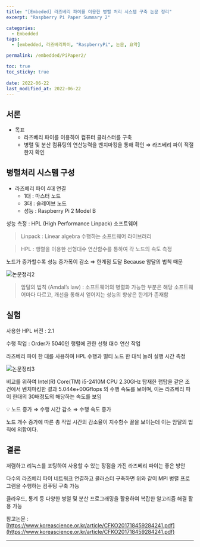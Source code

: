 ```yaml
---
title: "[Embeded] 라즈베리 파이를 이용한 병렬 처리 시스템 구축 논문 정리"
excerpt: "Raspberry Pi Paper Summary 2"

categories:
  - Embedded
tags:
  - [embedded, 라즈베리파이, "RaspberryPi", 논문, 요약]

permalink: /embedded/PiPaper2/

toc: true
toc_sticky: true
 
date: 2022-06-22
last_modified_at: 2022-06-22
---
```


## 서론

- 목표
    - 라즈베리 파이를 이용하여 컴퓨터 클러스터를 구축
    - 병렬 및 분산 컴퓨팅의 연산능력을 벤치마킹을 통해 확인 ⇒ 라즈베리 파이 적절한지 확인

## 병렬처리 시스템 구성

- 라즈베리 파이 4대 연결
    - 1대 : 마스터 노드
    - 3대 : 슬레이브 노드
    - 성능 : Raspberry Pi 2 Model B

성능 측정 : HPL (High Performance Linpack) 소프트웨어

> Linpack : Linear algebra 수행하는 소프트웨어 라이브러리
>

> HPL : 행렬을 이용한 선형대수 연산함수를 통하여 각 노드의 속도 측정
>

노드가 증가할수록 성능 증가폭이 감소 ⇒ 한계점 도달  Because 암달의 법칙 때문

![논문정리2]("https://jsw6701.github.io/assets/images/posts_img/논문정리2.png")

> 암달의 법칙 (Amdal’s law) : 소프트웨어의 병렬화 가능한 부분은 해당 소프트웨어마다 다르고, 개선을 통해서 얻어지는 성능의 향상은 한계가 존재함
>

## 실험

사용한 HPL 버전 : 2.1

수행 작업 : Order가 5040인 행렬에 관한 선형 대수 연산 작업

라즈베리 파이 한 대를 사용하여 HPL 수행과 멀티 노드 한 대씩 늘려 실행 시간 측정

![논문정리3]("https://jsw6701.github.io/assets/images/posts_img/논문정리3.png")

비교를 위하여 Intel(R) Core(TM) i5-2410M CPU 2.30GHz 탑재한 랩탑을 같은 조건에서 벤치마킹한 결과 5.044e+00Gflops 의 수행 속도를 보이며, 이는 라즈베리 파이 한대의 30배정도의 해당하는 속도를 보임

<aside>
💡 노드 증가 ⇒ 수행 시간 감소 ⇒ 수행 속도 증가

</aside>

노드 개수 증가에 따른 총 작업 시간의 감소율이 지수함수 꼴을 보이는데 이는 암달의 법칙에 의함이다.

## 결론

저렴하고 리눅스를 포팅하여 사용할 수 있는 장점을 가진 라즈베리 파이는 좋은 방안

다수의 라즈베리 파이 네트워크 연결하고 클러스터 구축하면 위와 같이 MPI 병렬 프로그램을 수행하는 컴퓨팅 구축 가능

클라우드, 통계 등 다양한 병렬 및 분산 프로그래밍을 활용하여 복잡한 알고리즘 해결 활용 가능

참고논문 : [https://www.koreascience.or.kr/article/CFKO201718459284241.pdf](https://www.koreascience.or.kr/article/CFKO201718459284241.pdf)

---
